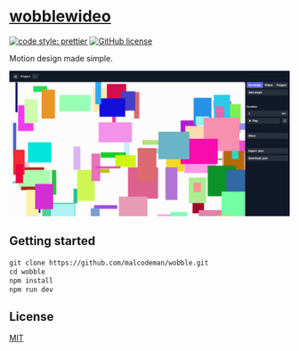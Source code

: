 # [wobblewideo](https://wobblewideo.vercel.app)

[![code style: prettier](https://img.shields.io/badge/code_style-prettier-ff69b4.svg)](https://github.com/prettier/prettier)
[![GitHub license](https://img.shields.io/badge/license-MIT-blue.svg)](https://github.com/malcodeman/wobble/blob/master/LICENSE)

Motion design made simple.

![Screenshot](readme/screenshot.png)

## Getting started

```
git clone https://github.com/malcodeman/wobble.git
cd wobble
npm install
npm run dev
```

## License

[MIT](./LICENSE)
